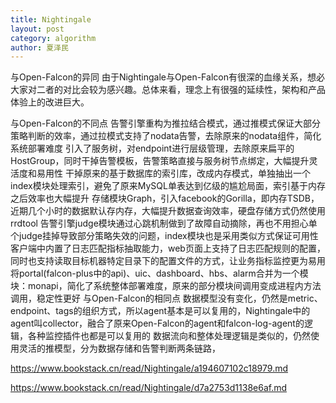 ```yaml
---
title: Nightingale
layout: post
category: algorithm
author: 夏泽民
---
```

与Open-Falcon的异同
由于Nightingale与Open-Falcon有很深的血缘关系，想必大家对二者的对比会较为感兴趣。总体来看，理念上有很强的延续性，架构和产品体验上的改进巨大。

与Open-Falcon的不同点
告警引擎重构为推拉结合模式，通过推模式保证大部分策略判断的效率，通过拉模式支持了nodata告警，去除原来的nodata组件，简化系统部署难度
引入了服务树，对endpoint进行层级管理，去除原来扁平的HostGroup，同时干掉告警模板，告警策略直接与服务树节点绑定，大幅提升灵活度和易用性
干掉原来的基于数据库的索引库，改成内存模式，单独抽出一个index模块处理索引，避免了原来MySQL单表达到亿级的尴尬局面，索引基于内存之后效率也大幅提升
存储模块Graph，引入facebook的Gorilla，即内存TSDB，近期几个小时的数据默认存内存，大幅提升数据查询效率，硬盘存储方式仍然使用rrdtool
告警引擎judge模块通过心跳机制做到了故障自动摘除，再也不用担心单个judge挂掉导致部分策略失效的问题，index模块也是采用类似方式保证可用性
客户端中内置了日志匹配指标抽取能力，web页面上支持了日志匹配规则的配置，同时也支持读取目标机器特定目录下的配置文件的方式，让业务指标监控更为易用
将portal(falcon-plus中的api)、uic、dashboard、hbs、alarm合并为一个模块：monapi，简化了系统整体部署难度，原来的部分模块间调用变成进程内方法调用，稳定性更好
与Open-Falcon的相同点
数据模型没有变化，仍然是metric、endpoint、tags的组织方式，所以agent基本是可以复用的，Nightingale中的agent叫collector，融合了原来Open-Falcon的agent和falcon-log-agent的逻辑，各种监控插件也都是可以复用的
数据流向和整体处理逻辑是类似的，仍然使用灵活的推模型，分为数据存储和告警判断两条链路，
<!-- more -->
https://www.bookstack.cn/read/Nightingale/a194607102c18979.md

https://www.bookstack.cn/read/Nightingale/d7a2753d1138e6af.md
